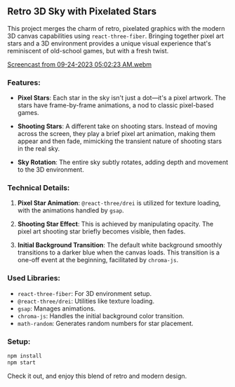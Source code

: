 ## Retro 3D Sky with Pixelated Stars

This project merges the charm of retro, pixelated graphics with the modern 3D canvas capabilities using `react-three-fiber`. Bringing together pixel art stars and a 3D environment provides a unique visual experience that's reminiscent of old-school games, but with a fresh twist.

[Screencast from 09-24-2023 05:02:23 AM.webm](https://github.com/pandamanxv3/PIxelatedNightSky/assets/92925204/c2d927b6-36a4-481e-805a-0de466921f22)

### Features:

- **Pixel Stars**: Each star in the sky isn't just a dot—it's a pixel artwork. The stars have frame-by-frame animations, a nod to classic pixel-based games.
  
- **Shooting Stars**: A different take on shooting stars. Instead of moving across the screen, they play a brief pixel art animation, making them appear and then fade, mimicking the transient nature of shooting stars in the real sky.

- **Sky Rotation**: The entire sky subtly rotates, adding depth and movement to the 3D environment.

### Technical Details:

1. **Pixel Star Animation**: `@react-three/drei` is utilized for texture loading, with the animations handled by `gsap`.
  
2. **Shooting Star Effect**: This is achieved by manipulating opacity. The pixel art shooting star briefly becomes visible, then fades.

3. **Initial Background Transition**: The default white background smoothly transitions to a darker blue when the canvas loads. This transition is a one-off event at the beginning, facilitated by `chroma-js`.

### Used Libraries:

- `react-three-fiber`: For 3D environment setup.
- `@react-three/drei`: Utilities like texture loading.
- `gsap`: Manages animations.
- `chroma-js`: Handles the initial background color transition.
- `math-random`: Generates random numbers for star placement.

### Setup:

```bash
npm install
npm start
```

Check it out, and enjoy this blend of retro and modern design.
